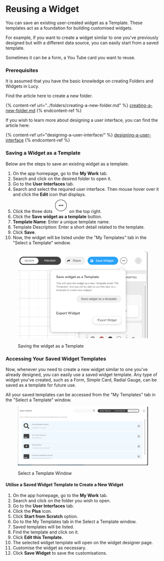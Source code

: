 # Reusing a Widget

You can save an existing user-created widget as a Template. These templates act as a foundation for building customised widgets.

For example, if you want to create a widget similar to one you've previously designed but with a different data source, you can easily start from a saved template.

Sometimes it can be a form, a You Tube card you want to reuse.

### Prerequisites

It is assumed that you have the basic knowledge on creating Folders and Widgets in Lucy.

Find the article here to create a new folder.

{% content-ref url="../folders/creating-a-new-folder.md" %}
[creating-a-new-folder.md](../folders/creating-a-new-folder.md)
{% endcontent-ref %}

If you wish to learn more about designing a user interface, you can find the article here:

{% content-ref url="designing-a-user-interface/" %}
[designing-a-user-interface](designing-a-user-interface/)
{% endcontent-ref %}

### Saving a Widget as a Template

Below are the steps to save an existing widget as a template.

1. On the app homepage, go to the **My Work** tab.
2. Search and click on the desired folder to open it.
3. Go to the **User Interfaces** tab.
4. Search and select the required user interface. Then mouse hover over it and click the **Edit** icon that displays.
5. Click the three dots ![](<../.gitbook/assets/image (57).png>)on the top right.
6. Click the **Save widget as a template** button.
7. **Template Name**: Enter a unique template name.
8. Template Description: Enter a short detail related to the template.
9. Click **Save**.
10. Now, the widget will be listed under the "My Templates" tab in the "Select a Template" window.

<figure><img src="../.gitbook/assets/image (56).png" alt=""><figcaption><p>Saving the widget as a Template</p></figcaption></figure>

### Accessing Your Saved Widget Templates

Now, whenever you need to create a new widget similar to one you've already designed, you can easily use a saved widget template. Any type of widget you've created, such as a Form, Simple Card, Radial Gauge, can be saved as a template for future use.

All your saved templates can be accessed from the "My Templates" tab in the "Select a Template" window.

<figure><img src="../.gitbook/assets/Select a Template window.png" alt=""><figcaption><p>Select a Template Window</p></figcaption></figure>

#### Utilise a Saved Widget Template to Create a New Widget

1. On the app homepage, go to the **My Work** tab.
2. Search and click on the folder you wish to open.
3. Go to the **User Interfaces** tab.
4. Click the **Plus** icon.
5. Click **Start from Scratch** option.
6. Go to the My Templates tab in the Select a Template window.
7. Saved templates will be listed.
8. Find the template and click on it.
9. &#x20;Click **Edit this Template.**
10. The selected widget template will open on the widget designer page.
11. Customise the widget as necessary.
12. Click **Save Widget** to save the customisations.
